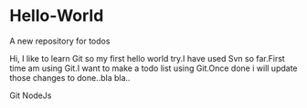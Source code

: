 # Hello-World
A new repository for todos


Hi,
 I like to learn Git so my first hello world try.I have used Svn so far.First time am using Git.I want to make a todo list using Git.Once done i will update those changes to done..bla bla..
  
 
Git
NodeJs
